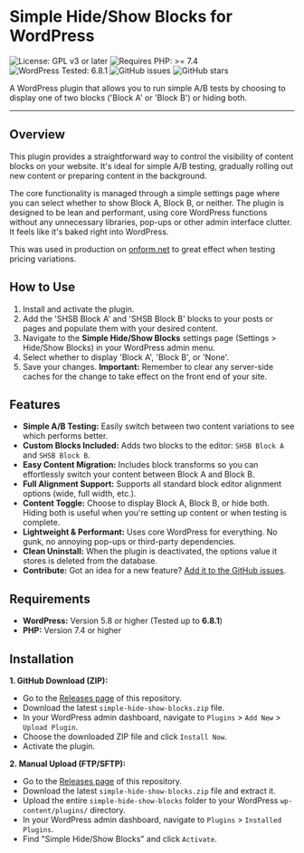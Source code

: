 # Simple Hide/Show Blocks for WordPress

![License: GPL v3 or later](https://img.shields.io/badge/License-GPLv3%20or%20later-blue.svg?style=flat-square)
![Requires PHP: >= 7.4](https://img.shields.io/badge/PHP-%3E%3D%207.4-blue.svg?style=flat-square)
![WordPress Tested: 6.8.1](https://img.shields.io/badge/WordPress-tested%20up%20to%206.8.1-brightgreen.svg?style=flat-square)
![GitHub issues](https://img.shields.io/github/issues/NewJenk/Simple-Hide-Show-Blocks?style=flat-square)
![GitHub stars](https://img.shields.io/github/stars/NewJenk/Simple-Hide-Show-Blocks?style=flat-square)

A WordPress plugin that allows you to run simple A/B tests by choosing to display one of two blocks ('Block A' or 'Block B') or hiding both.

---

## Overview

This plugin provides a straightforward way to control the visibility of content blocks on your website. It's ideal for simple A/B testing, gradually rolling out new content or preparing content in the background.

The core functionality is managed through a simple settings page where you can select whether to show Block A, Block B, or neither. The plugin is designed to be lean and performant, using core WordPress functions without any unnecessary libraries, pop-ups or other admin interface clutter. It feels like it's baked right into WordPress.

This was used in production on [onform.net](https://onform.net) to great effect when testing pricing variations.

## How to Use

1.  Install and activate the plugin.
2.  Add the 'SHSB Block A' and 'SHSB Block B' blocks to your posts or pages and populate them with your desired content.
3.  Navigate to the **Simple Hide/Show Blocks** settings page (Settings > Hide/Show Blocks) in your WordPress admin menu.
4.  Select whether to display 'Block A', 'Block B', or 'None'.
5.  Save your changes. **Important:** Remember to clear any server-side caches for the change to take effect on the front end of your site.

## Features

* **Simple A/B Testing:** Easily switch between two content variations to see which performs better.
* **Custom Blocks Included:** Adds two blocks to the editor: `SHSB Block A` and `SHSB Block B`.
* **Easy Content Migration:** Includes block transforms so you can effortlessly switch your content between Block A and Block B.
* **Full Alignment Support:** Supports all standard block editor alignment options (wide, full width, etc.).
* **Content Toggle:** Choose to display Block A, Block B, or hide both. Hiding both is useful when you're setting up content or when testing is complete.
* **Lightweight & Performant:** Uses core WordPress for everything. No gunk, no annoying pop-ups or third-party dependencies.
* **Clean Uninstall:** When the plugin is deactivated, the options value it stores is deleted from the database.
* **Contribute:** Got an idea for a new feature? [Add it to the GitHub issues](https://github.com/NewJenk/Simple-Hide-Show-Blocks/issues).

## Requirements

* **WordPress:** Version 5.8 or higher (Tested up to **6.8.1**)
* **PHP:** Version 7.4 or higher

## Installation

**1. GitHub Download (ZIP):**

* Go to the [Releases page](https://github.com/NewJenk/Simple-Hide-Show-Blocks/releases) of this repository.
* Download the latest `simple-hide-show-blocks.zip` file.
* In your WordPress admin dashboard, navigate to `Plugins` > `Add New` > `Upload Plugin`.
* Choose the downloaded ZIP file and click `Install Now`.
* Activate the plugin.

**2. Manual Upload (FTP/SFTP):**

* Go to the [Releases page](https://github.com/NewJenk/Simple-Hide-Show-Blocks/releases) of this repository.
* Download the latest `simple-hide-show-blocks.zip` file and extract it.
* Upload the entire `simple-hide-show-blocks` folder to your WordPress `wp-content/plugins/` directory.
* In your WordPress admin dashboard, navigate to `Plugins` > `Installed Plugins`.
* Find "Simple Hide/Show Blocks" and click `Activate`.